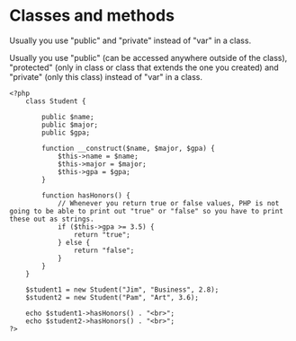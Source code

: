 # Classes and methods

Usually you use "public" and "private" instead of "var" in a class.

Usually you use "public" (can be accessed anywhere outside of the class), "protected" (only in class or class that extends the one you created) and "private" (only this class) instead of "var" in a class.

    <?php
        class Student {
            
            public $name;
            public $major;
            public $gpa;

            function __construct($name, $major, $gpa) {
                $this->name = $name;
                $this->major = $major;
                $this->gpa = $gpa;
            }

            function hasHonors() {
                // Whenever you return true or false values, PHP is not going to be able to print out "true" or "false" so you have to print these out as strings.
                if ($this->gpa >= 3.5) {
                    return "true";
                } else {
                    return "false";
                }
            }
        }

        $student1 = new Student("Jim", "Business", 2.8);
        $student2 = new Student("Pam", "Art", 3.6);

        echo $student1->hasHonors() . "<br>";
        echo $student2->hasHonors() . "<br>";
    ?>